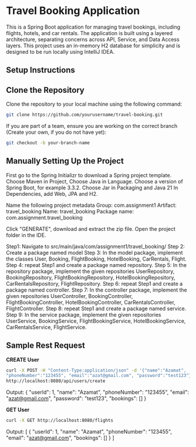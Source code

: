 
# Travel Booking Application

This is a Spring Boot application for managing travel bookings, including flights, hotels, and car rentals. The application is built using a layered architecture, separating concerns across API, Service, and Data Access layers. This project uses an in-memory H2 database for simplicity and is designed to be run locally using IntelliJ IDEA.


## Setup Instructions

## Clone the Repository 

Clone the repository to your local machine using the following command:

```bash
git clone https://github.com/yourusername/travel-booking.git
```

If you are part of a team, ensure you are working on the correct branch (Create your own, if you do not have yet):
```bash
git checkout -b your-branch-name
```
## Manually Setting Up the Project

First go to the Spring Initializr to download a Spring project template. Choose Maven in Project, Choose Java in Language. Choose a version of Spring Boot, for example 3.3.2. Choose Jar in Packaging and Java 21 In Dependencies, add Web, JPA and H2.

Name the following project metadata
Group: com.assignment1
Artifact: travel_booking
Name: travel_booking
Package name: com.assignment.travel_booking 
 
Click "GENERATE", download and extract the zip file. Open the project folder in the IDE.


Step1: Navigate to src/main/java/com/assignment1/travel_booking/
Step 2: Create a package named model
Step 3: In the model package, implement the classes User, Booking, FlightBooking, HotelBooking, CarRentals, Flight. 
Step 4: repeat Step1 and create a package named repository.
Step 5: In the repository package, implement the given repositories UserRepository, BookingRepository, FlightBookingRepository, HotelBookingRepository, CarRentalsRepository, FlightRepository.
Step 6: repeat Step1 and create a package named controller.
Step 7: In the controller package, implement the given repositories UserController, BookingController, FlightBookingController, HotelBookingController, CarRentalsController, FlightController.
Step 8: repeat Step1 and create a package named service.
Step 9: In the service package, implement the given repositories UserService, BookingService, FlightBookingService, HotelBookingService, CarRentalsService, FlightService.

## Sample Rest Request
**CREATE User**
```bash
curl -X POST -H "Content-Type:application/json" -d '{"name":"Azamat",
"phoneNumber":"123455", "email":"azat@gmail.com", "password":"test123"}'
http://localhost:8080/api/users/create
```
Output:
{
 "userId": 1,
 "name": "Azamat",
 "phoneNumber": "123455",
 "email": "azat@gmail.com",
 "password": "test123",
 "bookings": []
}

**GET User**
```bash
curl -X GET http://localhost:8080/flights
```
Output:
[
 {
 "userId": 1,
 "name": "Azamat",
 "phoneNumber": "123455",
 "email": "azat@gmail.com",
 "bookings": []
 }
]


